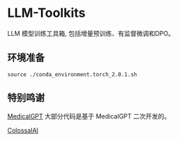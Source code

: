 LLM-Toolkits
===============================
LLM 模型训练工具箱, 包括增量预训练、有监督微调和DPO。

## 环境准备

```shell
source ./conda_environment.torch_2.0.1.sh
```

## 特别鸣谢
[MedicalGPT](https://github.com/shibing624/MedicalGPT) 大部分代码是基于 MedicalGPT 二次开发的。

[ColossalAI](https://github.com/hpcaitech/ColossalAI)
